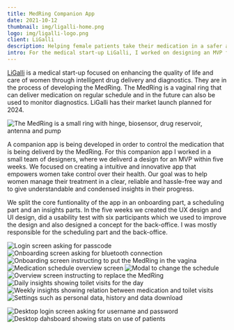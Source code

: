 ```yaml
---
title: MedRing Companion App
date: 2021-10-12
thumbnail: img/ligalli-home.png
logo: img/ligalli-logo.png
client: LiGalli
description: Helping female patients take their medication in a safer and easier way
intro: For the medical start-up LiGalli, I worked on designing an MVP for the MedRing companion app. An app that helps female patients take their medication in a safer and easier way.  
---
```


[LiGalli](https://www.ligalli.health) is a medical start-up focused on enhancing the quality of life and care of women through intelligent drug delivery and diagnostics. They are in the process of developing the MedRing. The MedRing is a vaginal ring that can deliver medication on regular schedule and in the future can also be used to monitor diagnostics. LiGalli has their market launch planned for 2024.

![The MedRing is a small ring with hinge, biosensor, drug reservoir, antenna and pump](img/medring.png)

A companion app is being developed in order to control the medication that is being deliverd by the MedRing. For this companion app I worked in a small team of designers, where we deliverd a design for an MVP within five weeks. We focused on creating a intuitive and innovative app that empowers women take control over their health. Our goal was to help women manage their treatment in a clear, reliable and hassle-free way and to give understandable and condensed insights in their progress.

We split the core funtionality of the app in an onboarding part, a scheduling part and an insights parts. In the five weeks we created the UX design and UI design, did a usability test with six participants which we used to improve the design and also designed a concept for the back-office. I was mostly responsible for the scheduling part and the back-office.



<div class="grid grid-cols-2 sm:grid-cols-3 gap-12 my-16 not-prose">

![Login screen asking for passcode](img/medring-passcode.png)
![Onboarding screen asking for bluetooth connection](img/medring-onboarding-1.png)
![Onboarding screen instructing to put the MedRing in the vagina](img/medring-onboarding-2.png)
![Medication schedule overview screen](img/medring-medication.png)
![Modal to change the schedule](img/medring-schedule.png)
![Overview screen instructing to replace the MedRing](img/medring-overview-late.png)
![Daily insights showing toilet visits for the day](img/medring-insights-day.png)
![Weekly insights showing relation between medication and toilet visits](img/medring-insights-day.png)
![Settings such as personal data, history and data download](img/medring-settings.png)
</div>

![Desktop login screen asking for username and password](img/medring-login.png)
![Desktop dahsboard showing stats on use of patients](img/medring-dashboard.png)
